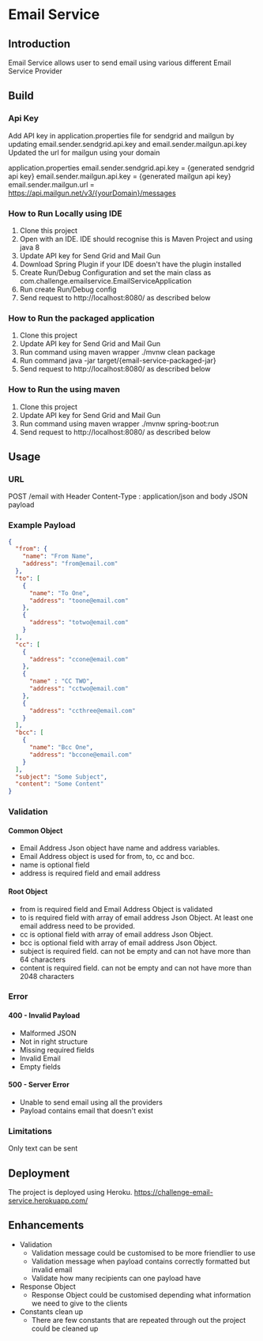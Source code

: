 # Email Service
## Introduction
Email Service allows user to send email using various different Email Service Provider

## Build
### Api Key
Add API key in application.properties file for sendgrid and mailgun by updating email.sender.sendgrid.api.key and email.sender.mailgun.api.key
Updated the url for mailgun using your domain

application.properties
email.sender.sendgrid.api.key = {generated sendgrid api key} 
email.sender.mailgun.api.key = {generated mailgun api key}
email.sender.mailgun.url = https://api.mailgun.net/v3/{yourDomain}/messages

### How to Run Locally using IDE
1. Clone this project
2. Open with an IDE. IDE should recognise this is Maven Project and using java 8
3. Update API key for Send Grid and Mail Gun
4. Download Spring Plugin if your IDE doesn't have the plugin installed
5. Create Run/Debug Configuration and set the main class as com.challenge.emailservice.EmailServiceApplication
6. Run create Run/Debug config
7. Send request to http://localhost:8080/ as described below

### How to Run the packaged application
1. Clone this project
2. Update API key for Send Grid and Mail Gun
3. Run command using maven wrapper ./mvnw clean package
4. Run command java -jar target/{email-service-packaged-jar}
5. Send request to http://localhost:8080/ as described below

### How to Run the using maven
1. Clone this project
2. Update API key for Send Grid and Mail Gun
3. Run command using maven wrapper ./mvnw spring-boot:run
4. Send request to http://localhost:8080/ as described below

## Usage
### URL
POST /email with Header Content-Type : application/json and body JSON payload

### Example Payload
```JSON
{
  "from": {
    "name": "From Name",
    "address": "from@email.com"
  },
  "to": [
    {
      "name": "To One",
      "address": "toone@email.com"
    },
    {
      "address": "totwo@email.com"
    }
  ],
  "cc": [
    {
      "address": "ccone@email.com"
    },
    {
      "name" : "CC TWO",
      "address": "cctwo@email.com"
    },
    {
      "address": "ccthree@email.com"
    }
  ],
  "bcc": [
    {
      "name": "Bcc One",
      "address": "bccone@email.com"
    }
  ],
  "subject": "Some Subject",
  "content": "Some Content"
}
```

### Validation
#### Common Object
* Email Address Json object have name and address variables.
* Email Address object is used for from, to, cc and bcc.
* name is optional field
* address is required field and email address 

#### Root Object
* from is required field and Email Address Object is validated
* to is required field with array of email address Json Object. At least one email address need to be provided.
* cc is optional field with array of email address Json Object.
* bcc is optional field with array of email address Json Object.
* subject is required field. can not be empty and can not have more than 64 characters
* content is required field. can not be empty and can not have more than 2048 characters

### Error
#### 400 - Invalid Payload
* Malformed JSON
* Not in right structure
* Missing required fields
* Invalid Email
* Empty fields

#### 500 - Server Error
* Unable to send email using all the providers
* Payload contains email that doesn't exist

### Limitations
Only text can be sent

## Deployment
The project is deployed using Heroku.
https://challenge-email-service.herokuapp.com/

## Enhancements
* Validation
    * Validation message could be customised to be more friendlier to use
    * Validation message when payload contains correctly formatted but invalid email
    * Validate how many recipients can one payload have
* Response Object
    * Response Object could be customised depending what information we need to give to the clients
* Constants clean up
    * There are few constants that are repeated through out the project could be cleaned up